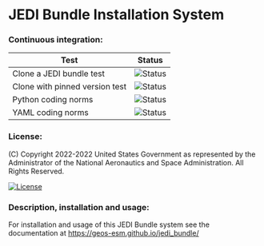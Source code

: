 # JEDI Bundle Installation System

### Continuous integration:

| Test      | Status  |
| --------- | --------|
| Clone a JEDI bundle test | ![Status](https://github.com/GEOS-ESM/jedi_bundle/actions/workflows/clone_a_jedi_bundle.yml/badge.svg) |
| Clone with pinned version test | ![Status](https://github.com/GEOS-ESM/jedi_bundle/actions/workflows/clone_with_pinned_version.yml/badge.svg) |
| Python coding norms | ![Status](https://github.com/GEOS-ESM/jedi_bundle/actions/workflows/python_coding_norms.yml/badge.svg) |
| YAML coding norms | ![Status](https://github.com/GEOS-ESM/jedi_bundle/actions/workflows/yaml_coding_norms.yml/badge.svg) |

### License:

(C) Copyright 2022-2022 United States Government as represented by the Administrator of the National
Aeronautics and Space Administration. All Rights Reserved.

[![License](https://img.shields.io/badge/License-Apache%202.0-blue.svg)](https://opensource.org/licenses/Apache-2.0)

### Description, installation and usage:

For installation and usage of this JEDI Bundle system see the documentation at https://geos-esm.github.io/jedi_bundle/
